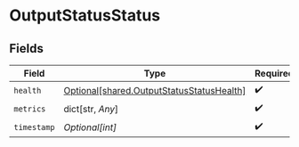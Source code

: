 # OutputStatusStatus


## Fields

| Field                                                                                            | Type                                                                                             | Required                                                                                         | Description                                                                                      |
| ------------------------------------------------------------------------------------------------ | ------------------------------------------------------------------------------------------------ | ------------------------------------------------------------------------------------------------ | ------------------------------------------------------------------------------------------------ |
| `health`                                                                                         | [Optional[shared.OutputStatusStatusHealth]](undefined/models/shared/outputstatusstatushealth.md) | :heavy_check_mark:                                                                               | N/A                                                                                              |
| `metrics`                                                                                        | dict[str, *Any*]                                                                                 | :heavy_check_mark:                                                                               | N/A                                                                                              |
| `timestamp`                                                                                      | *Optional[int]*                                                                                  | :heavy_check_mark:                                                                               | N/A                                                                                              |
